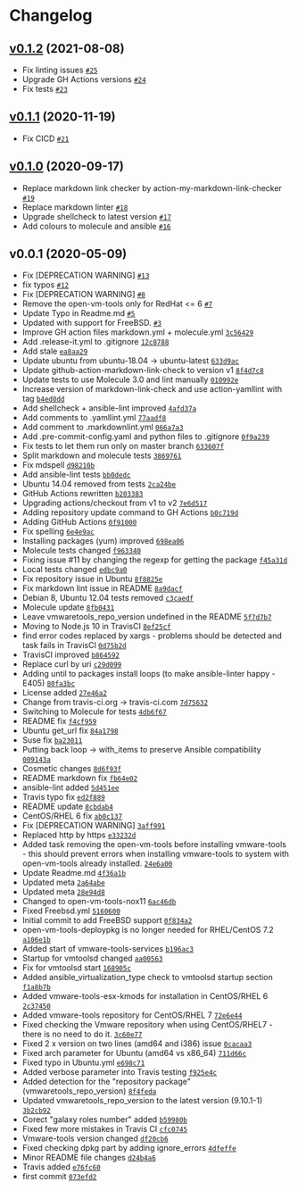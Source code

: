 # Changelog

## [v0.1.2](https://github.com/ruzickap/ansible-role-vmwaretools/compare/v0.1.1...v0.1.2) (2021-08-08)

- Fix linting issues [`#25`](https://github.com/ruzickap/ansible-role-vmwaretools/pull/25)
- Upgrade GH Actions versions [`#24`](https://github.com/ruzickap/ansible-role-vmwaretools/pull/24)
- Fix tests [`#23`](https://github.com/ruzickap/ansible-role-vmwaretools/pull/23)

## [v0.1.1](https://github.com/ruzickap/ansible-role-vmwaretools/compare/v0.1.0...v0.1.1) (2020-11-19)

- Fix CICD [`#21`](https://github.com/ruzickap/ansible-role-vmwaretools/pull/21)

## [v0.1.0](https://github.com/ruzickap/ansible-role-vmwaretools/compare/v0.0.1...v0.1.0) (2020-09-17)

- Replace markdown link checker by action-my-markdown-link-checker [`#19`](https://github.com/ruzickap/ansible-role-vmwaretools/pull/19)
- Replace markdown linter [`#18`](https://github.com/ruzickap/ansible-role-vmwaretools/pull/18)
- Upgrade shellcheck to latest version [`#17`](https://github.com/ruzickap/ansible-role-vmwaretools/pull/17)
- Add colours to molecule and ansible [`#16`](https://github.com/ruzickap/ansible-role-vmwaretools/pull/16)

## v0.0.1 (2020-05-09)

- Fix [DEPRECATION WARNING] [`#13`](https://github.com/ruzickap/ansible-role-vmwaretools/pull/13)
- fix typos [`#12`](https://github.com/ruzickap/ansible-role-vmwaretools/pull/12)
- Fix [DEPRECATION WARNING] [`#8`](https://github.com/ruzickap/ansible-role-vmwaretools/pull/8)
- Remove the open-vm-tools only for RedHat &lt;= 6 [`#7`](https://github.com/ruzickap/ansible-role-vmwaretools/pull/7)
- Update Typo in Readme.md  [`#5`](https://github.com/ruzickap/ansible-role-vmwaretools/pull/5)
- Updated with support for FreeBSD.  [`#3`](https://github.com/ruzickap/ansible-role-vmwaretools/pull/3)
- Improve GH action files markdown.yml + molecule.yml [`3c56429`](https://github.com/ruzickap/ansible-role-vmwaretools/commit/3c56429b2ea0846eb8a8eea302c6879d28edfda7)
- Add .release-it.yml to .gitignore [`12c8788`](https://github.com/ruzickap/ansible-role-vmwaretools/commit/12c8788c8a9b3657d179de83dfed7dfd33c67241)
- Add stale [`ea8aa29`](https://github.com/ruzickap/ansible-role-vmwaretools/commit/ea8aa29cb32cb0d548bcc8863c93d057c3b5d5b1)
- Update ubuntu from ubuntu-18.04 -&gt; ubuntu-latest [`633d9ac`](https://github.com/ruzickap/ansible-role-vmwaretools/commit/633d9aca80c10c6954fb5d03a8c355e3223c60e2)
- Update github-action-markdown-link-check to version v1 [`8f4d7c8`](https://github.com/ruzickap/ansible-role-vmwaretools/commit/8f4d7c89d588cde86c5809007a8d7f7d5ac3a3bf)
- Update tests to use Molecule 3.0 and lint manually [`010992e`](https://github.com/ruzickap/ansible-role-vmwaretools/commit/010992efc0013ff01bffe6a0398532b88ae60297)
- Increase version of markdown-link-check and use action-yamllint with tag [`b4ed0dd`](https://github.com/ruzickap/ansible-role-vmwaretools/commit/b4ed0dd927620192d6de57a5c171547a33e375a3)
- Add shellcheck + ansible-lint improved [`4afd37a`](https://github.com/ruzickap/ansible-role-vmwaretools/commit/4afd37af843f8f64480fa4d1e7574e726c5e62b5)
- Add comments to .yamllint.yml [`77aadf8`](https://github.com/ruzickap/ansible-role-vmwaretools/commit/77aadf8f38716c4d31c183af732e8f6236727cec)
- Add comment to .markdownlint.yml [`066a7a3`](https://github.com/ruzickap/ansible-role-vmwaretools/commit/066a7a39343bdced798988a18dfefc26e62a0d46)
- Add .pre-commit-config.yaml and python files to .gitignore [`0f9a239`](https://github.com/ruzickap/ansible-role-vmwaretools/commit/0f9a2392479a39c328841156cab7340eb3711741)
- Fix tests to let them run only on master branch [`633607f`](https://github.com/ruzickap/ansible-role-vmwaretools/commit/633607f793919e6340451f2501b89e77fcabbce2)
- Split markdown and molecule tests [`3869761`](https://github.com/ruzickap/ansible-role-vmwaretools/commit/3869761ff32ad674800a4c64e7c353b811762f56)
- Fix mdspell [`d98210b`](https://github.com/ruzickap/ansible-role-vmwaretools/commit/d98210b67109f0755a00146e96c59acde6160487)
- Add ansible-lint tests [`bb0dedc`](https://github.com/ruzickap/ansible-role-vmwaretools/commit/bb0dedc0723937e88e9dcb776bc336291198d9ee)
- Ubuntu 14.04 removed from tests [`2ca24be`](https://github.com/ruzickap/ansible-role-vmwaretools/commit/2ca24beb779def3018dc62bfc998cedbbf8fd805)
- GitHub Actions rewritten [`b203383`](https://github.com/ruzickap/ansible-role-vmwaretools/commit/b203383ff4481f4381eaa32a12573346c1c853b6)
- Upgrading actions/checkout from v1 to v2 [`7e6d517`](https://github.com/ruzickap/ansible-role-vmwaretools/commit/7e6d517b18f6d3a5d69d4def50103851e2444fdf)
- Adding repository update command to GH Actions [`b0c719d`](https://github.com/ruzickap/ansible-role-vmwaretools/commit/b0c719de719d27f4c4fcaa0eb163124fe6f81d88)
- Adding GitHub Actions [`0f91000`](https://github.com/ruzickap/ansible-role-vmwaretools/commit/0f91000901ec3d7e44512223271d5a691dd85d13)
- Fix spelling [`6e4e9ac`](https://github.com/ruzickap/ansible-role-vmwaretools/commit/6e4e9ac59ecf854947b5dea997ad2cc0857d6753)
- Installing packages (yum) improved [`698ea06`](https://github.com/ruzickap/ansible-role-vmwaretools/commit/698ea06c8e7ba9846dc9b937aef824ae6171d363)
- Molecule tests changed [`f963340`](https://github.com/ruzickap/ansible-role-vmwaretools/commit/f963340b816315f36054c891a69eb830ba363907)
- Fixing issue #11 by changing the regexp for getting the package [`f45a31d`](https://github.com/ruzickap/ansible-role-vmwaretools/commit/f45a31d5172082397101ba5d6a07ad4a7a02d0f2)
- Local tests changed [`edbc9a0`](https://github.com/ruzickap/ansible-role-vmwaretools/commit/edbc9a08838ba5ee5a9850be5a2bea0d858efa92)
- Fix repository issue in Ubuntu [`8f8825e`](https://github.com/ruzickap/ansible-role-vmwaretools/commit/8f8825ee11e7df359915f99bbe07b6be97d8f101)
- Fix markdown lint issue in README [`8a9dacf`](https://github.com/ruzickap/ansible-role-vmwaretools/commit/8a9dacf8c7ce74e524bf197079dd913e4f4eef74)
- Debian 8, Ubuntu 12.04 tests removed [`c3caedf`](https://github.com/ruzickap/ansible-role-vmwaretools/commit/c3caedfe9949f219b8b7b0d3a9588f27e41616d5)
- Molecule update [`8fb0431`](https://github.com/ruzickap/ansible-role-vmwaretools/commit/8fb043163a870e10a0338a2fcf6554a7c6c28484)
- Leave vmwaretools_repo_version undefined in the README [`5f7d7b7`](https://github.com/ruzickap/ansible-role-vmwaretools/commit/5f7d7b7ee6fd90bd030f2bf3d2bd8680eed348f3)
- Moving to Node.js 10 in TravisCI [`8ef25cf`](https://github.com/ruzickap/ansible-role-vmwaretools/commit/8ef25cfb4461004ba6891549b13337ca77559abf)
- find error codes replaced by xargs - problems should be detected and task fails in TravisCI [`0d75b2d`](https://github.com/ruzickap/ansible-role-vmwaretools/commit/0d75b2dd196736ed0fb2d0351bd7f513f1f340fa)
- TravisCI improved [`b864592`](https://github.com/ruzickap/ansible-role-vmwaretools/commit/b8645929d16f235449d8442ffe56fb81ddd6cb40)
- Replace curl by uri [`c29d099`](https://github.com/ruzickap/ansible-role-vmwaretools/commit/c29d09902c25f7b596526f46c1f6c3fc92529aad)
- Adding until to packages install loops (to make ansible-linter happy - E405) [`80fa3bc`](https://github.com/ruzickap/ansible-role-vmwaretools/commit/80fa3bc86ecb0be58f0de0bbe4b5250c4f988627)
- License added [`27e46a2`](https://github.com/ruzickap/ansible-role-vmwaretools/commit/27e46a224fd996240a77498b2b5577fb2317165c)
- Change from travis-ci.org -&gt; travis-ci.com [`7d75632`](https://github.com/ruzickap/ansible-role-vmwaretools/commit/7d756325d6c5261a77c1bab0014048d46a0e94ea)
- Switching to Molecule for tests [`4db6f67`](https://github.com/ruzickap/ansible-role-vmwaretools/commit/4db6f6789c73d9796e69c92e194c7e205bf64a43)
- README fix [`f4cf959`](https://github.com/ruzickap/ansible-role-vmwaretools/commit/f4cf9599bfd0591bcfd7a0a79960a93db42c158a)
- Ubuntu get_url fix [`84a1798`](https://github.com/ruzickap/ansible-role-vmwaretools/commit/84a1798c2d548ae70e71acd987cf8225f833ef91)
- Suse fix [`ba23011`](https://github.com/ruzickap/ansible-role-vmwaretools/commit/ba23011b5c5a65595d776970f2d1b24620beb670)
- Putting back loop -&gt; with_items to preserve Ansible compatibility [`009143a`](https://github.com/ruzickap/ansible-role-vmwaretools/commit/009143add56ea7e413a2728f71548b7205b59c70)
- Cosmetic changes [`8d6f93f`](https://github.com/ruzickap/ansible-role-vmwaretools/commit/8d6f93f9eb30b91a11769675013e3f6ca7be22df)
- README markdown fix [`fb64e02`](https://github.com/ruzickap/ansible-role-vmwaretools/commit/fb64e02c4dd594d4ddc32c8490b0bc46f9b5f0e9)
- ansible-lint added [`5d451ee`](https://github.com/ruzickap/ansible-role-vmwaretools/commit/5d451ee8d234575060cedd48da24af1615e6d783)
- Travis typo fix [`ed2f889`](https://github.com/ruzickap/ansible-role-vmwaretools/commit/ed2f8892a1071c250e2c8abf31a2e52b8059e6a2)
- README update [`8cbdab4`](https://github.com/ruzickap/ansible-role-vmwaretools/commit/8cbdab4c0a37c2d4cc82573ce731a30c7cfb2d7c)
- CentOS/RHEL 6 fix [`ab0c137`](https://github.com/ruzickap/ansible-role-vmwaretools/commit/ab0c1376b7cdf3e8edf69633711544da7fb89396)
-  Fix [DEPRECATION WARNING] [`3aff991`](https://github.com/ruzickap/ansible-role-vmwaretools/commit/3aff99159f8bfca73c07ff7ea9f3eff0fcb74119)
- Replaced http by https [`e33232d`](https://github.com/ruzickap/ansible-role-vmwaretools/commit/e33232dc9a50132bb3820efe84e2e3279226621c)
- Added task removing the open-vm-tools before installing vmware-tools - this should prevent errors when installing vmware-tools to system with open-vm-tools already installed. [`24e6a00`](https://github.com/ruzickap/ansible-role-vmwaretools/commit/24e6a00009fe0fe56efe1e9fbd47088f0839704f)
- Update Readme.md [`4f36a1b`](https://github.com/ruzickap/ansible-role-vmwaretools/commit/4f36a1b57454a5be06e8ae238f867722b9589040)
- Updated meta [`2a64abe`](https://github.com/ruzickap/ansible-role-vmwaretools/commit/2a64abefec8f908a98a1f7d516d0e7f7f4960c7e)
- Updated meta [`28e94d8`](https://github.com/ruzickap/ansible-role-vmwaretools/commit/28e94d83f83009b530ddc969c31925b66e8ca118)
- Changed to open-vm-tools-nox11 [`6ac46db`](https://github.com/ruzickap/ansible-role-vmwaretools/commit/6ac46dba5571b7735027f0761b3b30a8917bf04a)
- Fixed Freebsd.yml [`5160600`](https://github.com/ruzickap/ansible-role-vmwaretools/commit/516060037dbc0cc137913452727289351a356ad0)
- Initial commit to add FreeBSD support [`0f834a2`](https://github.com/ruzickap/ansible-role-vmwaretools/commit/0f834a29262f0a166d166dc038f56412cf75d62b)
- open-vm-tools-deploypkg is no longer needed for RHEL/CentOS 7.2 [`a106e1b`](https://github.com/ruzickap/ansible-role-vmwaretools/commit/a106e1b68136877b2c48471b63b78db28ff3f332)
- Added start of vmware-tools-services [`b196ac3`](https://github.com/ruzickap/ansible-role-vmwaretools/commit/b196ac32e67a00ad7e3a020861625fd3deca72f2)
- Startup for vmtoolsd changed [`aa00563`](https://github.com/ruzickap/ansible-role-vmwaretools/commit/aa005636eb78b89be106fa88df59855b4ad5f5df)
- Fix for vmtoolsd start [`168905c`](https://github.com/ruzickap/ansible-role-vmwaretools/commit/168905c74a7c8c43043d6bcefe0768447f2cd0a9)
- Added ansible_virtualization_type check to vmtoolsd startup section [`f1a8b7b`](https://github.com/ruzickap/ansible-role-vmwaretools/commit/f1a8b7b7949763fa2b6a5da74a56156826e86ffd)
- Added vmware-tools-esx-kmods for installation in CentOS/RHEL 6 [`2c37450`](https://github.com/ruzickap/ansible-role-vmwaretools/commit/2c37450838298fe28ce3a165ccd1e1f9565ef2b9)
- Added vmware-tools repository for CentOS/RHEL 7 [`72e6e44`](https://github.com/ruzickap/ansible-role-vmwaretools/commit/72e6e44a7c392db27d1c85a6c4a87419e62e0f04)
- Fixed checking the Vmware repository when using CentOS/RHEL7 - there is no need to do it. [`3c60e77`](https://github.com/ruzickap/ansible-role-vmwaretools/commit/3c60e77ddf58ffafb3d46b8fb435d8726fc2e8b0)
- Fixed 2 x version on two lines (amd64 and i386) issue [`0cacaa3`](https://github.com/ruzickap/ansible-role-vmwaretools/commit/0cacaa3dfa60b7c43ffee734e49db641ff4e4f6f)
- Fixed arch parameter for Ubuntu (amd64 vs x86_64) [`711d66c`](https://github.com/ruzickap/ansible-role-vmwaretools/commit/711d66ca9f885c2c9efb19b0a08be92336396de7)
- Fixed typo in Ubuntu.yml [`e698c71`](https://github.com/ruzickap/ansible-role-vmwaretools/commit/e698c71d6917d7125e893b514c24d239d1d26306)
- Added verbose parameter into Travis testing [`f925e4c`](https://github.com/ruzickap/ansible-role-vmwaretools/commit/f925e4c2b61b8df6514fed4c1a8bd8614f1810e2)
- Added detection for the "repository package" (vmwaretools_repo_version) [`8f4feda`](https://github.com/ruzickap/ansible-role-vmwaretools/commit/8f4feda5b096aa6d5616dcfa8751ba772a8ec095)
- Updated vmwaretools_repo_version to the latest version (9.10.1-1) [`3b2cb92`](https://github.com/ruzickap/ansible-role-vmwaretools/commit/3b2cb929fec7fbd9d46568266c6020451540cd6d)
- Corect "galaxy roles number" added [`b59980b`](https://github.com/ruzickap/ansible-role-vmwaretools/commit/b59980be8606385ba506a98252efcafe7079e940)
- Fixed few more mistakes in Travis CI [`cfc0745`](https://github.com/ruzickap/ansible-role-vmwaretools/commit/cfc07453fa4cf9c517558010cac3a2e00544b92e)
- Vmware-tools version changed [`df20cb6`](https://github.com/ruzickap/ansible-role-vmwaretools/commit/df20cb688756a2e4cc5fde99dfc89f117add06e4)
- Fixed checking dpkg part by adding ignore_errors [`4dfeffe`](https://github.com/ruzickap/ansible-role-vmwaretools/commit/4dfeffe5d9a9f395e34b3ce2b08efd1fed493d2e)
- Minor README file changes [`d24b4a6`](https://github.com/ruzickap/ansible-role-vmwaretools/commit/d24b4a6f5bae8f9fa16825d03e6ea4388b11f1df)
- Travis added [`e76fc60`](https://github.com/ruzickap/ansible-role-vmwaretools/commit/e76fc60a9d2ecd19251c096801b1b4f405b38155)
- first commit [`073efd2`](https://github.com/ruzickap/ansible-role-vmwaretools/commit/073efd2444ba41097dc87332581a56b1be6ec4ba)
